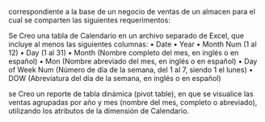 correspondiente a la base de un negocio de ventas de un almacen para el cual se comparten las siguientes requerimentos:

Se Creo una tabla de Calendario en un archivo separado de Excel, que incluye al menos las siguientes columnas:
• Date
• Year
• Month Num (1 al 12)
• Day (1 al 31)
• Month (Nombre completo del mes, en inglés o en español)
• Mon (Nombre abreviado del mes, en inglés o en español)
• Day of Week Num (Número de día de la semana, del 1 al 7, siendo 1 el lunes)
• DOW (Abreviatura del día de la semana, en inglés o en español)

se Creo un reporte de tabla dinámica (pivot table), en que se visualice las ventas agrupadas por año y mes (nombre del mes, completo o abreviado), utilizando los atributos de la
dimensión de Calendario.
